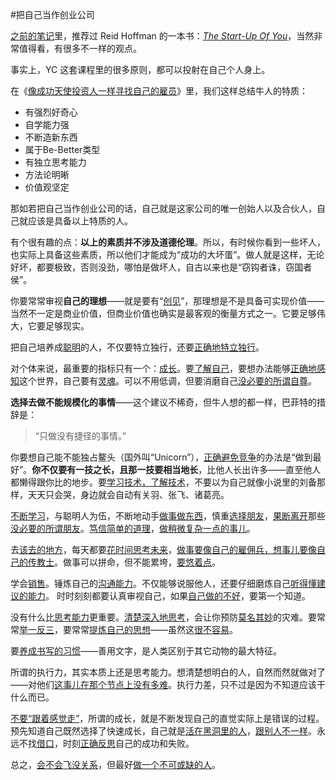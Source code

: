 #把自己当作创业公司

[之前的笔记](contrarian.html)里，推荐过 Reid Hoffman 的一本书：*[The Start-Up Of You](http://www.thestartupofyou.com)*，当然非常值得看，有很多不一样的观点。

事实上，YC 这套课程里的很多原则，都可以投射在自己个人身上。

在《[像成功天使投资人一样寻找自己的雇员](finding-human-resource-like-an-angel-investor.html)》里，我们这样总结牛人的特质：

* 有强烈好奇心
* 自学能力强
* 不断造新东西
* 属于Be-Better类型
* 有独立思考能力
* 方法论明晰
* 价值观坚定

那如若把自己当作创业公司的话，自己就是这家公司的唯一创始人以及合伙人，自己就应该是具备以上特质的人。

有个很有趣的点：**以上的素质并不涉及道德伦理**。所以，有时候你看到一些坏人，也实际上具备这些素质，所以他们才能成为“成功的大坏蛋”。做人就是这样，无论好坏，都要极致，否则没劲，哪怕是做坏人，自古以来也是“窃钩者诛，窃国者侯”。

你要常常审视**自己的理想**——就是要有“[创见](about-the-clear-concept-of-idea-in-the-course.html)”，那理想是不是具备可实现价值——当然不一定是商业价值，但商业价值也确实是最客观的衡量方式之一。它要足够伟大，它要足够现实。

把自己培养成[聪明](how-to-know-someone-is-smart-enough.html)的人，不仅要特立独行，还要[正确地特立独行](contrarian.html)。

对个体来说，最重要的指标只有一个：[成长](grow-with-the-trend.html)。要[了解自己](becoming-the-expert-of-your-own-users.html)，要想办法能够[正确地感知](build-a-product-with-senses.html)这个世界，自己要有[灵魂](make-a-product-that-has-a-soul.html)。可以不用低调，但要消磨自己[没必要的所谓自尊](low-ego-is-one-of-the-most-important-characteristics.html)。

**选择去做不能规模化的事情**——这个建议不稀奇，但牛人想的都一样，巴菲特的措辞是：

> “只做没有捷径的事情。”

你要想自己能不能独占鳌头（国外叫“Unicorn”），[正确避免竞争](competition-is-for-losers.html)的办法是“做到最好”。**你不仅要有一技之长，且那一技要相当地长**，比他人长出许多——直至他人都懒得跟你比的地步。要[学习技术，了解技术](why-worthless-ideas-are-seemingly-great.html)，不要以为自己就像小说里的刘备那样，天天只会哭，身边就会自动有关羽、张飞、诸葛亮。

[不断学习](learn-anything-you-can-learn.html)，与聪明人为伍，不断地动手[做事做东西](find-people-who-build-stuffs.html)，慎重[选择朋友](why-you-should-be-careful-when-choosing-partners.html)，[果断离开](fire-fast-but-why-is-it-too-difficult.html)那些[没必要的所谓朋友](how-to-fire-someone.html)。[笃信简单的道理](better-believe-in-than-understand-or-know.html)，[做稍微复杂一点的事儿](more-than-simple.html)。

去[该去的地方](location-does-matter.html)，每天都要[花时间思考未来](practically-thinking-about-tomorrow.html)，[做事要像自己的雇佣兵，想事儿要像自己的传教士](missionaries-or-mercenaries.html)。做事可以拼命，但不能累垮，[要悠着点](how-not-to-burn-out.html)。

学会[销售](the-founder-sells-everything.html)。锤炼自己的[沟通能力](why-they-are-deft-at-making-analogies.html)。不仅能够说服他人，还要仔细磨炼自己[听得懂建议的能力](how-to-understand-good-advices.html)。 时时刻刻都要认真审视自己，如果[自己做的不好](signs-indicating-that-your-product-sucks.html)，要第一个知道。

没有什么比[思考能力](framework-of-thinking-operating-vs-editing.html)更重要。[清楚深入地思考](under-the-skin.html)，会让你预防[莫名其妙](how-to-solve-weird-problems.html)的灾难。要常常[举一反三](take-one-and-get-three.html)，要常常[提炼自己的思想](boil-down-to-one-sentence.html)——虽然这[很不容易](great-minds-seldom-express-well.html)。

要[养成书写的习惯](writing-down-is-a-good-habit.html)——善用文字，是人类区别于其它动物的最大特征。

所谓的执行力，其实本质上还是思考能力。想清楚想明白的人，自然而然就做对了——对他们[这事儿在那个节点上没有多难](tough-decisions-depend-on-the-understanding-of-the-future.html)。执行力差，只不过是因为不知道应该干什么而已。

[不要“跟着感觉走”](where-your-instincts-came-from-and-when-not-to-trust-them.html)，所谓的成长，就是不断发现自己的直觉实际上是错误的过程。预先知道自己既然选择了快速成长，自己就是[活在黑洞里的人](into-a-black-hole.html)，[跟别人不一样](they-are-living-in-another-world.html)。永远不找[借口](rational-irrationality.html)，时刻[正确反思](attribution-fallacy.html)自己的成功和失败。

总之，[会不会飞没关系](not-every-bird-is-flying.html)，但最好[做一个不可或缺的人](you-never-thought-you-needed-it-but-now-you-cant-live-without-it.html)。




